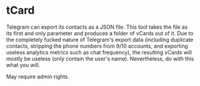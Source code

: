 # tCard

Telegram can export its contacts as a JSON file. This tool takes the file as its first and only parameter and produces a folder of vCards out of it. Due to the completely fucked nature of Telegram's export data (including duplicate contacts, stripping the phone numbers from 9/10 accounts, and exporting useless analytics metrics such as chat frequency), the resulting vCards will mostly be useless (only contain the user's name). Nevertheless, do with this what you will.

May require admin rights.
